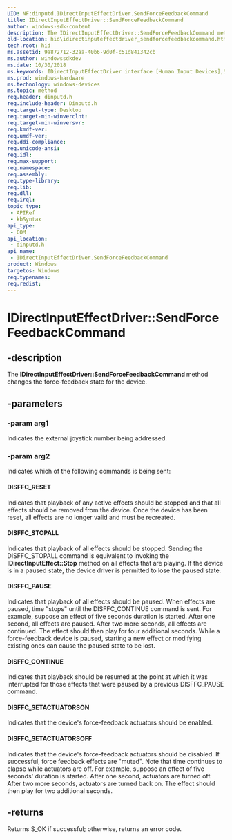 ```yaml
---
UID: NF:dinputd.IDirectInputEffectDriver.SendForceFeedbackCommand
title: IDirectInputEffectDriver::SendForceFeedbackCommand
author: windows-sdk-content
description: The IDirectInputEffectDriver::SendForceFeedbackCommand method changes the force-feedback state for the device.
old-location: hid\idirectinputeffectdriver_sendforcefeedbackcommand.htm
tech.root: hid
ms.assetid: 9a872712-32aa-40b6-9d0f-c51d841342cb
ms.author: windowssdkdev
ms.date: 10/30/2018
ms.keywords: IDirectInputEffectDriver interface [Human Input Devices],SendForceFeedbackCommand method, IDirectInputEffectDriver.SendForceFeedbackCommand, IDirectInputEffectDriver::SendForceFeedbackCommand, SendForceFeedbackCommand, SendForceFeedbackCommand method [Human Input Devices], SendForceFeedbackCommand method [Human Input Devices],IDirectInputEffectDriver interface, di_ref_48773665-821d-428e-a637-7dc77a85cd39.xml, dinputd/IDirectInputEffectDriver::SendForceFeedbackCommand, hid.idirectinputeffectdriver_sendforcefeedbackcommand
ms.prod: windows-hardware
ms.technology: windows-devices
ms.topic: method
req.header: dinputd.h
req.include-header: Dinputd.h
req.target-type: Desktop
req.target-min-winverclnt: 
req.target-min-winversvr: 
req.kmdf-ver: 
req.umdf-ver: 
req.ddi-compliance: 
req.unicode-ansi: 
req.idl: 
req.max-support: 
req.namespace: 
req.assembly: 
req.type-library: 
req.lib: 
req.dll: 
req.irql: 
topic_type:
 - APIRef
 - kbSyntax
api_type:
 - COM
api_location:
 - dinputd.h
api_name:
 - IDirectInputEffectDriver.SendForceFeedbackCommand
product: Windows
targetos: Windows
req.typenames: 
req.redist: 
---
```


# IDirectInputEffectDriver::SendForceFeedbackCommand


## -description


The <b>IDirectInputEffectDriver::SendForceFeedbackCommand </b>method changes the force-feedback state for the device. 


## -parameters




### -param arg1

Indicates the external joystick number being addressed. 


### -param arg2

Indicates which of the following commands is being sent: 





#### DISFFC_RESET

Indicates that playback of any active effects should be stopped and that all effects should be removed from the device. Once the device has been reset, all effects are no longer valid and must be recreated. 



#### DISFFC_STOPALL

Indicates that playback of all effects should be stopped. Sending the DISFFC_STOPALL command is equivalent to invoking the <b>IDirectInputEffect::Stop</b> method on all effects that are playing. If the device is in a paused state, the device driver is permitted to lose the paused state. 



#### DISFFC_PAUSE

Indicates that playback of all effects should be paused. When effects are paused, time "stops" until the DISFFC_CONTINUE command is sent. For example, suppose an effect of five seconds duration is started. After one second, all effects are paused. After two more seconds, all effects are continued. The effect should then play for four additional seconds. While a force-feedback device is paused, starting a new effect or modifying existing ones can cause the paused state to be lost. 



#### DISFFC_CONTINUE

Indicates that playback should be resumed at the point at which it was interrupted for those effects that were paused by a previous DISFFC_PAUSE command. 



#### DISFFC_SETACTUATORSON

Indicates that the device's force-feedback actuators should be enabled. 



#### DISFFC_SETACTUATORSOFF

Indicates that the device's force-feedback actuators should be disabled. If successful, force feedback effects are "muted". Note that time continues to elapse while actuators are off. For example, suppose an effect of five seconds' duration is started. After one second, actuators are turned off. After two more seconds, actuators are turned back on. The effect should then play for two additional seconds. 


## -returns



Returns S_OK if successful; otherwise, returns an error code.



